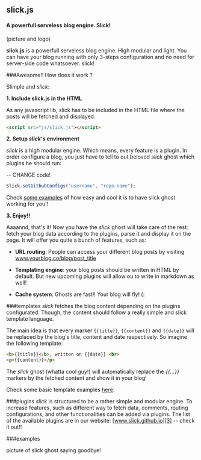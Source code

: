 ## slick.js
#### A powerfull serveless blog engine. Slick!

(picture and logo)



**slick.js** is a powerfull serveless blog engine. High modular and light. You can have your blog running with only 3-steps configuration and no need for server-side code whatsoever. slick!

###Awesome!! How does it work ?

Slimple and *slick*: 

**1. Include slick.js in the HTML**
 
As any javascript lib, slick has to be included in the HTML file where the posts will be fetched and displayed.
```html
<script src="js/slick.js"></script>
```

**2. Setup *slick*'s environment**

*slick* is a high modular engine. Which means, every feature is a plugin. In order configure a blog, you just have to tell to out beloved *slick* ghost which plugins he should run:

-- CHANGE code!
```javascript
Slick.setGithubConfigs("username", "repo-name");
```

Check [some examples][1] of how easy and cool it is to have slick ghost working for you!!

**3. Enjoy!!**

Aaaannd, that's it!
Now you have the *slick* ghost will take care of the rest: fetch your blog data according to the plugins, parse it and display it on the page. It will offer you quite a bunch of features, such as:

- **URL routing**: People can access your different blog posts by visiting www.yourblog.co/blog/post_title

- **Templating engine**: your blog posts should be written in HTML by default. But new upcoming plugins will allow ou to write in markdown as well! 

- **Cache system**: Ghosts are fast!! Your blog will fly! (:



###templates
*slick* fetches the blog content depending on the plugins configurated. Though, the content should follow a really simple and slick template language.

The main idea is that every marker `{{title}}`, `{{content}}` and `{{date}}` will be replaced by the blog's title, content and date respectively. So imagine the following template:

```html
<b>{{title}}</b>, written on {{date}} <br>
<p>{{content}}</p>
```

The *slick* ghost (whatta cool guy!) will automatically replace the *{{...}}* markers by the fetched content and show it in your blog!

Check some basic template examples [here][2].


###plugins
*slick* is structured to be a rather simple and modular engine. To increase features, such as different way to fetch data, comments, routing configurations, and other functionalities can be added via plugins. The list of the available plugins are in our website: [www.slick.github.io][3] -- check it out!!

###examples

picture of slick ghost saying goodbye!


  [1]: examples
  [2]: https://github.com/gpestana/slick.js/tree/master/templates
  [3]: www.slick.github.io